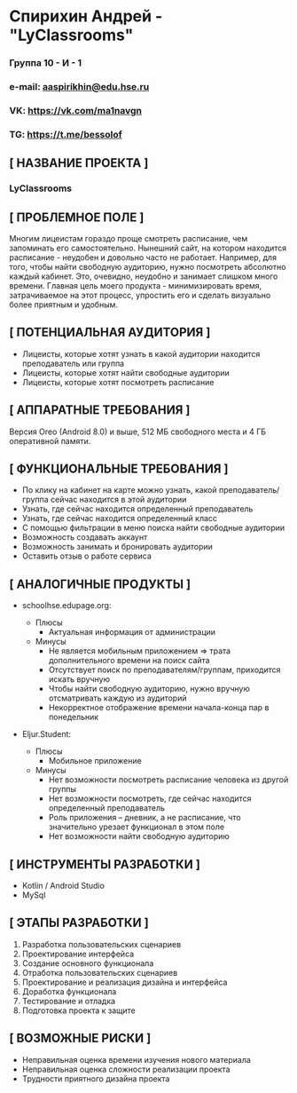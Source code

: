 # Спирихин Андрей - "LyClassrooms"

### Группа 10 - И - 1
### e-mail: aaspirikhin@edu.hse.ru
### VK: <https://vk.com/ma1navgn>
### TG: <https://t.me/bessolof>

## **[ НАЗВАНИЕ ПРОЕКТА ]**

### LyClassrooms

## **[ ПРОБЛЕМНОЕ ПОЛЕ ]**

Многим лицеистам гораздо проще смотреть расписание, чем запоминать его самостоятельно. Нынешний сайт, на котором находится расписание - неудобен и довольно часто не работает. Например, для того, чтобы найти свободную аудиторию, нужно посмотреть абсолютно каждый кабинет. Это, очевидно, неудобно и занимает слишком много времени. Главная цель моего продукта - минимизировать время, затрачиваемое на этот процесс, упростить его и сделать визуально более приятным и удобным.

## **[ ПОТЕНЦИАЛЬНАЯ АУДИТОРИЯ ]**

- Лицеисты, которые хотят узнать в какой аудитории находится преподаватель или группа
- Лицеисты, которые хотят найти свободные аудитории 
- Лицеисты, которые хотят посмотреть расписание

## **[ АППАРАТНЫЕ ТРЕБОВАНИЯ ]**

Версия Oreo (Android 8.0) и выше, 512 МБ свободного места и 4 ГБ оперативной памяти.

## **[ ФУНКЦИОНАЛЬНЫЕ ТРЕБОВАНИЯ ]**

- По клику на кабинет на карте можно узнать, какой преподаватель/группа сейчас находится в этой аудитории
- Узнать, где сейчас находится определенный преподаватель 
- Узнать, где сейчас находится определенный класс
- С помощью фильтрации в меню поиска найти свободные аудитории
- Возможность создавать аккаунт
- Возможность занимать и бронировать аудитории
- Оставить отзыв о работе сервиса

## **[ АНАЛОГИЧНЫЕ ПРОДУКТЫ ]**


- schoolhse.edupage.org:
    - Плюсы
        - Актуальная информация от администрации
    - Минусы
        - Не является мобильным приложением => трата дополнительного времени на поиск сайта
        - Отсутствует поиск по преподавателям/группам, приходится искать вручную
        - Чтобы найти свободную аудиторию, нужно вручную отсматривать каждую из аудиторий
        - Некорректное отображение времени начала-конца пар в понедельник

- Eljur.Student:
    - Плюсы
        - Мобильное приложение
    - Минусы
        - Нет возможности посмотреть расписание человека из другой группы
        - Нет возможности посмотреть, где сейчас находится определенный преподаватель
        - Роль приложения – дневник, а не расписание, что значительно урезает функционал в этом поле
        - Нет возможности найти свободную аудиторию
          
## **[ ИНСТРУМЕНТЫ РАЗРАБОТКИ ]** 

- Kotlin / Android Studio
- MySql

## **[ ЭТАПЫ РАЗРАБОТКИ ]**

  1. Разработка пользовательских сценариев
  2. Проектирование интерфейса
  3. Создание основного функционала
  4. Отработка пользовательских сценариев
  5. Проектирование и реализация дизайна и интерфейса
  6. Доработка функционала
  7. Тестирование и отладка
  8. Подготовка проекта к защите

## **[ ВОЗМОЖНЫЕ РИСКИ ]**

- Неправильная оценка времени изучения нового материала
- Неправильная оценка сложности реализации проекта
- Трудности приятного дизайна проекта
